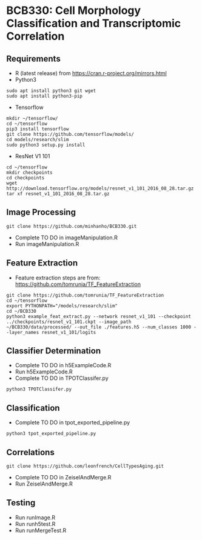 # BCB330: Cell Morphology Classification and Transcriptomic Correlation

## Requirements
* R (latest release) from https://cran.r-project.org/mirrors.html
* Python3
```
sudo apt install python3 git wget
sudo apt install python3-pip
```
* Tensorflow
```
mkdir ~/tensorflow/
cd ~/tensorflow
pip3 install tensorflow
git clone https://github.com/tensorflow/models/
cd models/research/slim
sudo python3 setup.py install
```
* ResNet V1 101
```
cd ~/tensorflow
mkdir checkpoints
cd checkpoints
wget http://download.tensorflow.org/models/resnet_v1_101_2016_08_28.tar.gz
tar xf resnet_v1_101_2016_08_28.tar.gz
```

## Image Processing
```
git clone https://github.com/minhanho/BCB330.git
```
* Complete TO DO in imageManipulation.R
* Run imageManipulation.R

## Feature Extraction
* Feature extraction steps are from: https://github.com/tomrunia/TF_FeatureExtraction
```
git clone https://github.com/tomrunia/TF_FeatureExtraction
cd ~/tensorflow
export PYTHONPATH="/models/research/slim"
cd ~/BCB330
python3 example_feat_extract.py --network resnet_v1_101 --checkpoint ../checkpoints/resnet_v1_101.ckpt --image_path ~/BCB330/data/processed/ --out_file ./features.h5 --num_classes 1000 --layer_names resnet_v1_101/logits
```

## Classifier Determination
* Complete TO DO in h5ExampleCode.R
* Run h5ExampleCode.R
* Complete TO DO in TPOTClassifer.py
```
python3 TPOTClassifer.py
```

## Classification
* Complete TO DO in tpot_exported_pipeline.py
```
python3 tpot_exported_pipeline.py
```

## Correlations
```
git clone https://github.com/leonfrench/CellTypesAging.git
```
* Complete TO DO in ZeiselAndMerge.R
* Run ZeiselAndMerge.R

## Testing
* Run runImage.R
* Run runh5test.R
* Run runMergeTest.R
